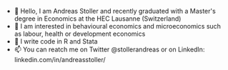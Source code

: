 - 👋 Hello, I am Andreas Stoller and recently graduated with a Master's degree in Economics at the HEC Lausanne (Switzerland)
- 👀 I am interested in behavioural economics and microeconomics such as labour, health or development economics
- 🌱 I write code in R and Stata
- 📫 You can reatch me on Twitter @stollerandreas or on LinkedIn: linkedin.com/in/andreasstoller/

<!---
andreasstoller/andreasstoller is a ✨ special ✨ repository because its `README.md` (this file) appears on your GitHub profile.
You can click the Preview link to take a look at your changes.
--->
